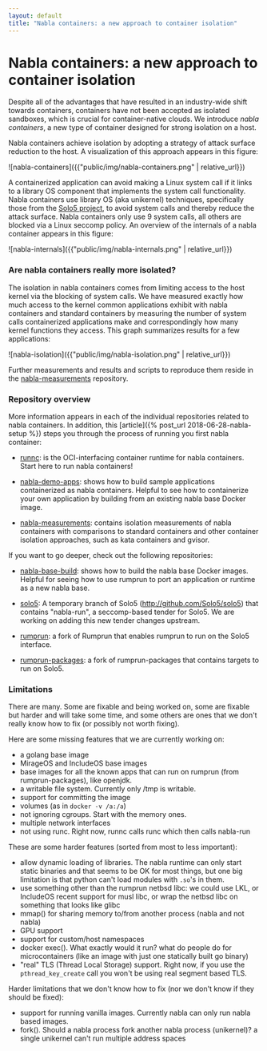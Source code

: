```yaml
---
layout: default
title: "Nabla containers: a new approach to container isolation"
---
```


# Nabla containers: a new approach to container isolation

Despite all of the advantages that have resulted in an industry-wide
shift towards containers, containers have not been accepted as
isolated sandboxes, which is crucial for container-native clouds.  We
introduce *nabla containers*, a new type of container designed for 
strong isolation on a host.

Nabla containers achieve isolation by adopting a strategy of attack
surface reduction to the host.  A visualization of this approach
appears in this figure:

![nabla-containers]({{"public/img/nabla-containers.png" | relative_url}})

A containerized application can avoid making a Linux system call if it
links to a library OS component that implements the system call
functionality.  Nabla containers use library OS (aka unikernel)
techniques, specifically those from the [Solo5
project](https://github.com/Solo5/solo5), to avoid system calls and
thereby reduce the attack surface.  Nabla containers only use 9
system calls, all others are blocked via a Linux seccomp policy.  An
overview of the internals of a nabla container appears in this figure:

![nabla-internals]({{"public/img/nabla-internals.png" | relative_url}})

### Are nabla containers really more isolated?

The isolation in nabla containers comes from limiting access to the
host kernel via the blocking of system calls.  We have measured
exactly how much access to the kernel common applications exhibit with
nabla containers and standard containers by measuring the number of
system calls containerized applications make and correspondingly how
many kernel functions they access.  This graph summarizes results for
a few applications:

![nabla-isolation]({{"public/img/nabla-isolation.png" | relative_url}})

Further measurements and results and scripts to reproduce them reside
in the
[nabla-measurements](https://github.com/nabla-containers/nabla-measurements)
repository.

### Repository overview

More information appears in each of the individual repositories related to 
nabla containers. In addition, this 
[article]({% post_url 2018-06-28-nabla-setup %}) steps you through the 
process of running you first nabla container:

- [runnc](https://github.com/nabla-containers/runnc): is the
  OCI-interfacing container runtime for nabla containers.  Start here
  to run nabla containers!

- [nabla-demo-apps](https://github.com/nabla-containers/nabla-demo-apps):
  shows how to build sample applications containerized as nabla
  containers.  Helpful to see how to containerize your own application
  by building from an existing nabla base Docker image.

- [nabla-measurements](https://github.com/nabla-containers/nabla-measurements):
  contains isolation measurements of nabla containers with comparisons
  to standard containers and other container isolation approaches,
  such as kata containers and gvisor.

If you want to go deeper, check out the following repositories:

- [nabla-base-build](https://github.com/nabla-containers/nabla-base-build):
  shows how to build the nabla base Docker images.  Helpful for seeing
  how to use rumprun to port an application or runtime as a new nabla base.

- [solo5](https://github.com/nabla-containers/solo5): A temporary branch of
  Solo5 (http://github.com/Solo5/solo5) that contains "nabla-run", a
  seccomp-based tender for Solo5. We are working on adding this new tender
  changes upstream.

- [rumprun](https://github.com/nabla-containers/rumprun): a fork of
  Rumprun that enables rumprun to run on the Solo5 interface.

- [rumprun-packages](https://github.com/nabla-containers/rumprun-packages):
  a fork of rumprun-packages that contains targets to run on Solo5.

### Limitations

There are many. Some are fixable and being worked on, some are fixable but harder and will take some time, and some others are ones that we don't really know how to fix (or possibly not worth fixing).

Here are some missing features that we are currently working on:
- a golang base image
- MirageOS and IncludeOS base images
- base images for all the known apps that can run on rumprun (from rumprun-packages), like openjdk.
- a writable file system. Currently only /tmp is writable.
- support for committing the image
- volumes (as in `docker -v /a:/a`)
- not ignoring cgroups. Start with the memory ones.
- multiple network interfaces
- not using runc. Right now, runnc calls runc which then calls nabla-run

These are some harder features (sorted from most to less important):
- allow dynamic loading of libraries. The nabla runtime can only start static binaries and that seems to be OK for most things, but one big limitation is that python can't load modules with `.so`'s in them.
- use something other than the rumprun netbsd libc: we could use LKL, or IncludeOS recent support for musl libc, or wrap the netbsd libc on something that looks like glibc
- mmap() for sharing memory to/from another process (nabla and not nabla)
- GPU support
- support for custom/host namespaces
- docker exec(). What exactly would it run? what do people do for microcontainers (like an image with just one statically built go binary)
- "real" TLS (Thread Local Storage) support. Right now, if you use the `pthread_key_create` call you won't be using real segment based TLS.

Harder limitations that we don't know how to fix (nor we don't know if they should be fixed):
- support for running vanilla images. Currently nabla can only run nabla based images.
- fork(). Should a nabla process fork another nabla process (unikernel)? a single unikernel can't run multiple address spaces
